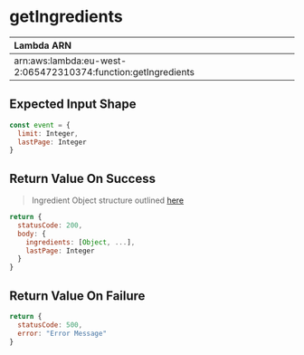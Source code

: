# getIngredients



| Lambda ARN                                                     |
| :------------------------------------------------------------- |
| arn:aws:lambda:eu-west-2:065472310374:function:getIngredients |

## Expected Input Shape

```javascript
const event = {
  limit: Integer,
  lastPage: Integer
}
 ```

## Return Value On Success

> Ingredient Object structure outlined [here](../neptune/neptune_design.md#node-properties-2)

```javascript
return {
  statusCode: 200,
  body: {
    ingredients: [Object, ...],
    lastPage: Integer
  }
}
```

## Return Value On Failure
```javascript
return {
  statusCode: 500,
  error: "Error Message"
}
```